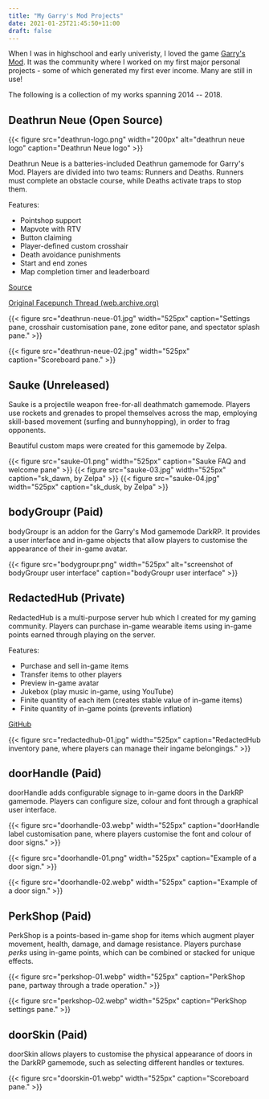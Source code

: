 ```yaml
---
title: "My Garry's Mod Projects"
date: 2021-01-25T21:45:50+11:00
draft: false 
---
```


When I was in highschool and early univeristy, I loved the game [Garry's Mod](https://store.steampowered.com/app/4000/Garrys_Mod/). It was the community where I worked on my first major personal projects - some of which generated my first ever income. Many are still in use!

The following is a collection of my works spanning 2014 -- 2018.

## Deathrun Neue (Open Source)

{{< figure src="deathrun-logo.png" width="200px" alt="deathrun neue logo" caption="Deathrun Neue logo" >}}

Deathrun Neue is a batteries-included Deathrun gamemode for Garry's Mod. Players are divided into two teams: Runners and Deaths. Runners must complete an obstacle course, while Deaths activate traps to stop them.

Features:

* Pointshop support
* Mapvote with RTV
* Button claiming
* Player-defined custom crosshair
* Death avoidance punishments
* Start and end zones
* Map completion timer and leaderboard

[Source](https://github.com/arizard/deathrun)

[Original Facepunch Thread (web.archive.org)](http://web.archive.org/web/20160629062629/https://facepunch.com/showthread.php?t=1476758)

{{< figure src="deathrun-neue-01.jpg" width="525px" caption="Settings pane, crosshair customisation pane, zone editor pane, and spectator splash pane." >}}

{{< figure src="deathrun-neue-02.jpg" width="525px" caption="Scoreboard pane." >}}

## Sauke (Unreleased)

Sauke is a projectile weapon free-for-all deathmatch gamemode. Players use rockets and grenades to propel themselves across the map, employing skill-based movement (surfing and bunnyhopping), in order to frag opponents.

Beautiful custom maps were created for this gamemode by Zelpa.

{{< figure src="sauke-01.png" width="525px" caption="Sauke FAQ and welcome pane" >}}
{{< figure src="sauke-03.jpg" width="525px" caption="sk_dawn, by Zelpa" >}}
{{< figure src="sauke-04.jpg" width="525px" caption="sk_dusk, by Zelpa" >}}

## bodyGroupr (Paid)

bodyGroupr is an addon for the Garry's Mod gamemode DarkRP. It provides a user interface and in-game objects that allow players to customise the appearance of their in-game avatar.

{{< figure src="bodygroupr.png" width="525px" alt="screenshot of bodyGroupr user interface" caption="bodyGroupr user interface" >}}

## RedactedHub (Private)

RedactedHub is a multi-purpose server hub which I created for my gaming community. Players can purchase in-game wearable items using in-game points earned through playing on the server.

Features:

* Purchase and sell in-game items
* Transfer items to other players
* Preview in-game avatar
* Jukebox (play music in-game, using YouTube)
* Finite quantity of each item (creates stable value of in-game items)
* Finite quantity of in-game points (prevents inflation)

[GitHub](https://github.com/Arizard/redactedhub)

{{< figure src="redactedhub-01.jpg" width="525px" caption="RedactedHub inventory pane, where players can manage their ingame belongings." >}}

## doorHandle (Paid)

doorHandle adds configurable signage to in-game doors in the DarkRP gamemode. Players can configure size, colour and font through a graphical user interface.

{{< figure src="doorhandle-03.webp" width="525px" caption="doorHandle label customisation pane, where players customise the font and colour of door signs." >}}

{{< figure src="doorhandle-01.png" width="525px" caption="Example of a door sign." >}}

{{< figure src="doorhandle-02.webp" width="525px" caption="Example of a door sign." >}}

## PerkShop (Paid)

PerkShop is a points-based in-game shop for items which augment player movement, health, damage, and damage resistance. Players purchase _perks_ using in-game points, which can be combined or stacked for unique effects.

{{< figure src="perkshop-01.webp" width="525px" caption="PerkShop pane, partway through a trade operation." >}}

{{< figure src="perkshop-02.webp" width="525px" caption="PerkShop settings pane." >}}

## doorSkin (Paid)

doorSkin allows players to customise the physical appearance of doors in the DarkRP gamemode, such as selecting different handles or textures.

{{< figure src="doorskin-01.webp" width="525px" caption="Scoreboard pane." >}}


